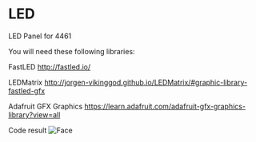 # LED
LED Panel for 4461

You will need these following libraries:

FastLED http://fastled.io/

LEDMatrix http://jorgen-vikinggod.github.io/LEDMatrix/#graphic-library-fastled-gfx

Adafruit GFX Graphics https://learn.adafruit.com/adafruit-gfx-graphics-library?view=all

Code result
![Face](https://imgur.com/xcTGXSb)
